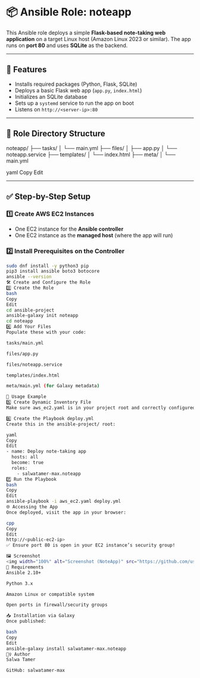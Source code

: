 # 📦 Ansible Role: noteapp

This Ansible role deploys a simple **Flask-based note-taking web application** on a target Linux host (Amazon Linux 2023 or similar). The app runs on **port 80** and uses **SQLite** as the backend.

---

## 📁 Features

- Installs required packages (Python, Flask, SQLite)
- Deploys a basic Flask web app (`app.py`, `index.html`)
- Initializes an SQLite database
- Sets up a `systemd` service to run the app on boot
- Listens on `http://<server-ip>:80`

---

## 🧾 Role Directory Structure

noteapp/
├── tasks/
│ └── main.yml
├── files/
│ ├── app.py
│ └── noteapp.service
├── templates/
│ └── index.html
├── meta/
│ └── main.yml

yaml
Copy
Edit

---

## ✅ Step-by-Step Setup

### 1️⃣ Create AWS EC2 Instances

- One EC2 instance for the **Ansible controller**
- One EC2 instance as the **managed host** (where the app will run)

### 2️⃣ Install Prerequisites on the Controller

```bash
sudo dnf install -y python3 pip
pip3 install ansible boto3 botocore
ansible --version
🛠️ Create and Configure the Role
3️⃣ Create the Role
bash
Copy
Edit
cd ansible-project
ansible-galaxy init noteapp
cd noteapp
4️⃣ Add Your Files
Populate these with your code:

tasks/main.yml

files/app.py

files/noteapp.service

templates/index.html

meta/main.yml (for Galaxy metadata)

🚀 Usage Example
5️⃣ Create Dynamic Inventory File
Make sure aws_ec2.yaml is in your project root and correctly configured.

6️⃣ Create the Playbook deploy.yml
Create this in the ansible-project/ root:

yaml
Copy
Edit
- name: Deploy note-taking app
  hosts: all
  become: true
  roles:
    - salwatamer-max.noteapp
7️⃣ Run the Playbook
bash
Copy
Edit
ansible-playbook -i aws_ec2.yaml deploy.yml
🌐 Accessing the App
Once deployed, visit the app in your browser:

cpp
Copy
Edit
http://<public-ec2-ip>
✅ Ensure port 80 is open in your EC2 instance’s security group!

🖼️ Screenshot
<img width="100%" alt="Screenshot (NoteApp)" src="https://github.com/user-attachments/assets/22faa03b-c9e1-49a3-8230-3fa4c432e517" />
🔧 Requirements
Ansible 2.10+

Python 3.x

Amazon Linux or compatible system

Open ports in firewall/security groups

📥 Installation via Galaxy
Once published:

bash
Copy
Edit
ansible-galaxy install salwatamer-max.noteapp
🙋‍♀️ Author
Salwa Tamer

GitHub: salwatamer-max



